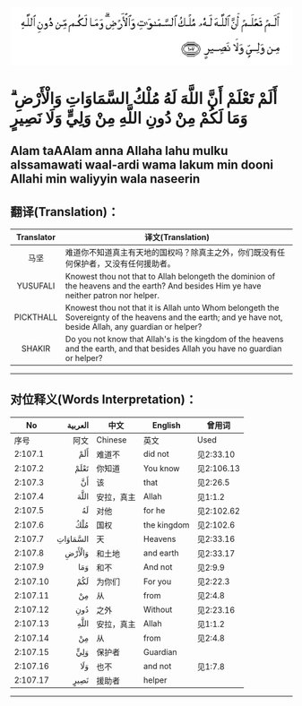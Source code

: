 ![002:107](images/002_107.gif)

#   أَلَمْ تَعْلَمْ أَنَّ اللَّهَ لَهُ مُلْكُ السَّمَاوَاتِ وَالْأَرْضِ ۗ وَمَا لَكُمْ مِنْ دُونِ اللَّهِ مِنْ وَلِيٍّ وَلَا نَصِيرٍ 

## Alam taAAlam anna Allaha lahu mulku alssamawati waal-ardi wama lakum min dooni Allahi min waliyyin wala naseerin

## 翻译(Translation)：

| Translator | 译文(Translation)                                            |
| :--------: | ------------------------------------------------------------ |
|    马坚    | 难道你不知道真主有天地的国权吗？除真主之外，你们既没有任何保护者，又没有任何援助者。 |
|  YUSUFALI  | Knowest thou not that to Allah belongeth the dominion of the heavens and the earth? And besides Him ye have neither patron nor helper. |
| PICKTHALL  | Knowest thou not that it is Allah unto Whom belongeth the Sovereignty of the heavens and the earth; and ye have not, beside Allah, any guardian or helper? |
|   SHAKIR   | Do you not know that Allah's is the kingdom of the heavens and the earth, and that besides Allah you have no guardian or helper? |

---

## 对位释义(Words Interpretation)：

| No       |  العربية | 中文       | English     | 曾用词     |
| -------- | -------: | ---------- | ----------- | ---------- |
| 序号     |     阿文 | Chinese    | 英文        | Used       |
| 2:107.1  |      أَلَمْ | 难道不     | did not     | 见2:33.10  |
| 2:107.2  |     تَعْلَمْ | 你知道     | You know    | 见2:106.13 |
| 2:107.3  |       أَنَّ | 该         | that        | 见2:26.5   |
| 2:107.4  |     اللَّهَ | 安拉，真主 | Allah       | 见1:1.2    |
| 2:107.5  |       لَهُ | 对他       | for he      | 见2:102.62 |
| 2:107.6  |      مُلْكُ | 国权       | the kingdom | 见2:102.6  |
| 2:107.7  | السَّمَاوَاتِ | 天         | Heavens     | 见2:33.16  |
| 2:107.8  |   وَالْأَرْضِ | 和土地     | and earth   | 见2:33.17  |
| 2:107.9  |      وَمَا | 和不       | And not     | 见2:9.9    |
| 2:107.10 |      لَكُمْ | 为你们     | For you     | 见2:22.3   |
| 2:107.11 |       مِنْ | 从         | from        | 见2:4.8    |
| 2:107.12 |      دُونِ | 之外       | Without     | 见2:23.16  |
| 2:107.13 |     اللَّهِ | 安拉，真主 | Allah       | 见1:1.2    |
| 2:107.14 |       مِنْ | 从         | from        | 见2:4.8    |
| 2:107.15 |      وَلِيٍّ | 保护者     | Guardian    |            |
| 2:107.16 |      وَلَا | 也不       | and not     | 见1:7.8    |
| 2:107.17 |     نَصِيرٍ | 援助者     | helper      |            |

---
